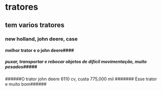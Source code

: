 # tratores #
## tem varios tratores ##
### new holland, john deere, case ###
#### melhor trator e o john deere####
##### puxar, transportar e rebocar objetos de difícil movimentação, muito pesados#####
######O trator john deere 6110 cv, custa 775,000 mil
####### Esse trator e muito bom######

